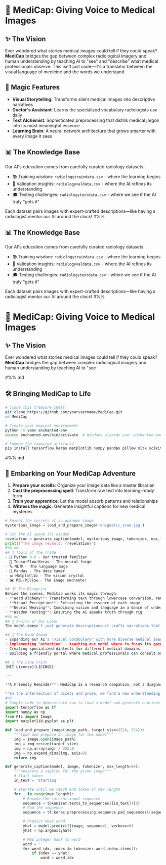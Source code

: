 # 🔬 MediCap: Giving Voice to Medical Images

## ✨ The Vision
Ever wondered what stories medical images could tell if they could speak? **MediCap** bridges the gap between complex radiological imagery and human understanding by teaching AI to "see" and "describe" what medical professionals observe. This isn't just code—it's a translator between the visual language of medicine and the words we understand.

## 🌟 Magic Features
- **Visual Storytelling**: Transforms silent medical images into descriptive narratives
- **Doctor's Assistant**: Learns the specialized vocabulary radiologists use daily
- **Text Alchemist**: Sophisticated preprocessing that distills medical jargon into its most meaningful essence
- **Learning Brain**: A neural network architecture that grows smarter with every image it sees

## 📊 The Knowledge Base
Our AI's education comes from carefully curated radiology datasets:
- 📚 Training wisdom: `radiologytraindata.csv` - where the learning begins
- 🧪 Validation insights: `radiologyvaldata.csv` - where the AI refines its understanding
- 🎓 Testing challenges: `radiologytestdata.csv` - where we see if the AI truly "gets it"

Each dataset pairs images with expert-crafted descriptions—like having a radiologist mentor our AI around the clock!
#%%
## 📊 The Knowledge Base
Our AI's education comes from carefully curated radiology datasets:
- 📚 Training wisdom: `radiologytraindata.csv` - where the learning begins
- 🧪 Validation insights: `radiologyvaldata.csv` - where the AI refines its understanding
- 🎓 Testing challenges: `radiologytestdata.csv` - where we see if the AI truly "gets it"

Each dataset pairs images with expert-crafted descriptions—like having a radiologist mentor our AI around the clock!
#%%
# 🔬 MediCap: Giving Voice to Medical Images

## ✨ The Vision
Ever wondered what stories medical images could tell if they could speak? **MediCap** bridges the gap between complex radiological imagery and human understanding by teaching AI to "see

#%% md
## 🛠️ Bringing MediCap to Life

```bash
# Clone this treasure chest
git clone https://github.com/yourusername/MediCap.git
cd MediCap

# Create your magical environment
python -m venv enchanted-env
source enchanted-env/bin/activate  # Windows wizards use: enchanted-env\Scripts\activate

# Summon the required artifacts
pip install tensorflow keras matplotlib numpy pandas pillow nltk scikit-learn
```
#%% md
## 🚀 Embarking on Your MediCap Adventure

1. **Prepare your scrolls**: Organize your image data like a master librarian
2. **Cast the preprocessing spell**: Transform raw text into learning-ready form
3. **Train your apprentice**: Let the model absorb patterns and relationships
4. **Witness the magic**: Generate insightful captions for new medical mysteries

```python
# Reveal the secrets of an unknown image
mysterious_image = load_and_prepare_image('enigmatic_scan.jpg')

# Let the AI speak its wisdom
revelation = generate_caption(model, mysterious_image, tokenizer, max_length)
print(f"The image reveals: {revelation}")
#%% md
## 🔧 Tools of the Trade
- 🐍 Python 3.9 - Our trusted familiar
- 🧠 TensorFlow/Keras - The neural forge
- 🔤 NLTK - The language sage
- 🐼 Pandas - The data tamer
- 📊 Matplotlib - The vision crystal
- 🖼️ PIL/Pillow - The image enchanter

## 🏗️ The Blueprint
Behind the scenes, MediCap works its magic through:
- **Word Alchemy**: Transforming text through lowercase conversion, removing linguistic noise, and distilling meaning
- **Visual Perception**: Extracting the essence of each image
- **Neural Weaving**: Combining vision and language in a dance of understanding
- **Wisdom Testing**: Ensuring the AI speaks truth through rig
#%% md
## 💎 Fruits of Our Labor
The model doesn't just generate descriptions—it crafts narratives that highlight clinically relevant features. It's like having a tireless resident who gets better with every case reviewed!

## 🔮 The Road Ahead
- Expanding our AI's "visual vocabulary" with more diverse medical imagery
- Implementing "attention" - teaching our model where to focus its gaze
- Creating specialized dialects for different medical domains
- Building a friendly portal where medical professionals can consult our AI companion

## 📜 The Fine Print
[MIT License](LICENSE)

---

**A Friendly Reminder**: MediCap is a research companion, not a diagnostic oracle. All AI observations should be verified by human experts with medical degrees (they studied for a long time, after all!).

*"In the intersection of pixels and prose, we find a new understanding of the human condition."*
#%%
# Sample code to demonstrate how to load a model and generate captions
import tensorflow as tf
import numpy as np
from PIL import Image
import matplotlib.pyplot as plt

def load_and_prepare_image(image_path, target_size=(224, 224)):
    """Load and prepare an image for the model"""
    img = Image.open(image_path)
    img = img.resize(target_size)
    img = np.array(img) / 255.0
    img = np.expand_dims(img, axis=0)
    return img

def generate_caption(model, image, tokenizer, max_length=50):
    """Generate a caption for the given image"""
    # Start token
    in_text = 'startseq'

    # Iterate until we reach end token or max length
    for _ in range(max_length):
        # Encode the current input sequence
        sequence = tokenizer.texts_to_sequences([in_text])[0]
        # Pad the sequence
        sequence = tf.keras.preprocessing.sequence.pad_sequences([sequence], maxlen=max_length)

        # Predict next word
        yhat = model.predict([image, sequence], verbose=0)
        yhat = np.argmax(yhat)

        # Map integer back to word
        word = ''
        for word_idx, index in tokenizer.word_index.items():
            if index == yhat:
                word = word_idx
